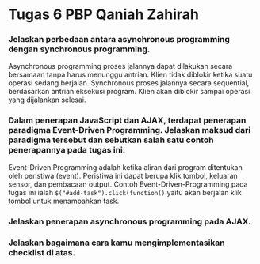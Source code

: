 # Tugas 6 PBP Qaniah Zahirah

### Jelaskan perbedaan antara asynchronous programming dengan synchronous programming.
Asynchronous programming proses jalannya dapat dilakukan secara bersamaan tanpa harus menunggu antrian. Klien tidak diblokir ketika suatu operasi sedang berjalan.
Synchronous proses jalannya secara sequential, berdasarkan antrian eksekusi program. Klien akan diblokir sampai operasi yang dijalankan selesai.

### Dalam penerapan JavaScript dan AJAX, terdapat penerapan paradigma Event-Driven Programming. Jelaskan maksud dari paradigma tersebut dan sebutkan salah satu contoh penerapannya pada tugas ini.
Event-Driven Programming adalah ketika aliran dari program ditentukan oleh peristiwa (event). Peristiwa ini dapat berupa klik tombol, keluaran sensor, dan pembacaan output.
Contoh Event-Driven-Programming pada tugas ini ialah `$("#add-task").click(function()` yaitu akan berjalan klik tombol untuk menambahkan task.

### Jelaskan penerapan asynchronous programming pada AJAX.


### Jelaskan bagaimana cara kamu mengimplementasikan checklist di atas.
